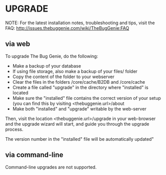 UPGRADE
=======

NOTE: For the latest installation notes, troubleshooting and tips,
visit the FAQ: http://issues.thebuggenie.com/wiki/TheBugGenie:FAQ

via web
-------

To upgrade The Bug Genie, do the following:
* Make a backup of your database
* If using file storage, also make a backup of your files/ folder
* Copy the content of the folder to your webserver
* Clear the files in the folders /core/cache/B2DB and /core/cache
* Create a file called "upgrade" in the directory where "installed" is located
* Make sure the "installed" file contains the correct version of your setup (you can find this by visiting <thebuggenie.url>/about
* Make both "installed" and "upgrade" writable by the web-server

Then, visit the location <thebuggenie.url>/upgrade in your web-browser and the
upgrade wizard will start, and guide you through the upgrade process.

The version number in the "installed" file will be automatically updated"

via command-line
----------------

Command-line upgrades are not supported.